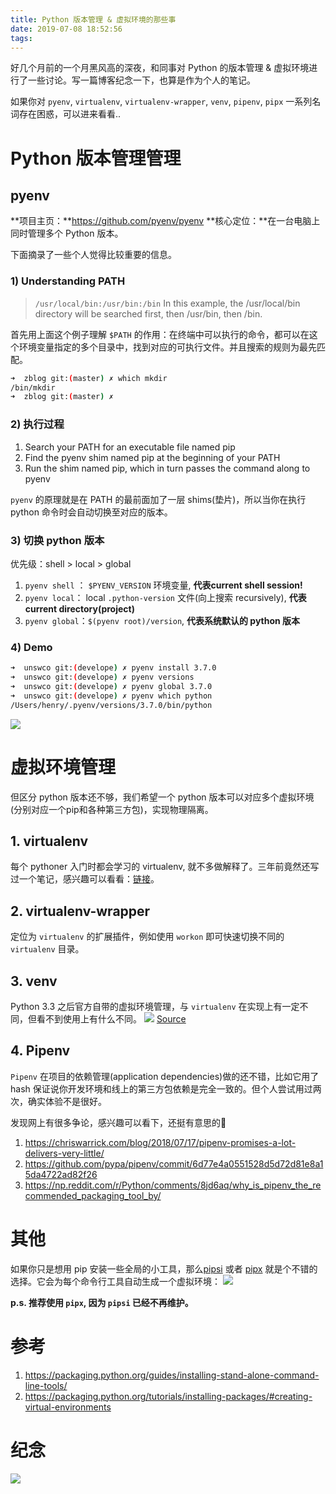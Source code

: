 ```yaml
---
title: Python 版本管理 & 虚拟环境的那些事
date: 2019-07-08 18:52:56
tags:
---
```



好几个月前的一个月黑风高的深夜，和同事对 Python 的版本管理 & 虚拟环境进行了一些讨论。写一篇博客纪念一下，也算是作为个人的笔记。   

如果你对 `pyenv`, `virtualenv`, `virtualenv-wrapper`, `venv`, `pipenv`, `pipx` 一系列名词存在困惑，可以进来看看..

<!--more-->

# Python 版本管理管理
## pyenv
**项目主页：**https://github.com/pyenv/pyenv
**核心定位：**在一台电脑上同时管理多个 Python 版本。

下面摘录了一些个人觉得比较重要的信息。

### 1) Understanding PATH
> `/usr/local/bin:/usr/bin:/bin`
> In this example, the /usr/local/bin directory will be searched first, then /usr/bin, then /bin.

首先用上面这个例子理解 `$PATH` 的作用：在终端中可以执行的命令，都可以在这个环境变量指定的多个目录中，找到对应的可执行文件。并且搜索的规则为最先匹配。
```bash
➜  zblog git:(master) ✗ which mkdir
/bin/mkdir
➜  zblog git:(master) ✗
```

### 2) 执行过程
1. Search your PATH for an executable file named pip
2. Find the pyenv shim named pip at the beginning of your PATH
3. Run the shim named pip, which in turn passes the command along to pyenv

`pyenv` 的原理就是在 PATH 的最前面加了一层 shims(垫片)，所以当你在执行 python 命令时会自动切换至对应的版本。

### 3) 切换 python 版本
优先级：shell \> local \> global    

1. `pyenv shell` ： `$PYENV_VERSION` 环境变量, **代表current shell session!**
2. `pyenv local`： local `.python-version` 文件(向上搜索 recursively), **代表 current directory(project)**
3. `pyenv global`：`$(pyenv root)/version`, **代表系统默认的 python 版本**

### 4) Demo
```bash
➜  unswco git:(develope) ✗ pyenv install 3.7.0
➜  unswco git:(develope) ✗ pyenv versions
➜  unswco git:(develope) ✗ pyenv global 3.7.0
➜  unswco git:(develope) ✗ pyenv which python
/Users/henry/.pyenv/versions/3.7.0/bin/python
```
![](/images/blog/190707_python_env_management/15624854039065.jpg)


# 虚拟环境管理
但区分 python 版本还不够，我们希望一个 python 版本可以对应多个虚拟环境(分别对应一个pip和各种第三方包)，实现物理隔离。

## 1. virtualenv
每个 pythoner 入门时都会学习的 virtualenv, 就不多做解释了。三年前竟然还写过一个笔记，感兴趣可以看看：[链接](/blog/20160930/python-venv/)。

## 2. virtualenv-wrapper
定位为 `virtualenv` 的扩展插件，例如使用 `workon` 即可快速切换不同的 `virtualenv` 目录。

## 3. venv
Python 3.3 之后官方自带的虚拟环境管理，与 `virtualenv` 在实现上有一定不同，但看不到使用上有什么不同。
![](/images/blog/190707_python_env_management/15625545552451.jpg)
[Source](https://packaging.python.org/tutorials/installing-packages/#creating-virtual-environments)

## 4. Pipenv
`Pipenv` 在项目的依赖管理(application dependencies)做的还不错，比如它用了 hash 保证说你开发环境和线上的第三方包依赖是完全一致的。但个人尝试用过两次，确实体验不是很好。    

发现网上有很多争论，感兴趣可以看下，还挺有意思的🍉

1. https://chriswarrick.com/blog/2018/07/17/pipenv-promises-a-lot-delivers-very-little/
2. https://github.com/pypa/pipenv/commit/6d77e4a0551528d5d72d81e8a15da4722ad82f26
2. https://np.reddit.com/r/Python/comments/8jd6aq/why_is_pipenv_the_recommended_packaging_tool_by/


# 其他
如果你只是想用 pip 安装一些全局的小工具，那么[pipsi](https://github.com/mitsuhiko/pipsi) 或者 [pipx](https://github.com/pipxproject/pipx) 就是个不错的选择。它会为每个命令行工具自动生成一个虚拟环境：
![](/images/blog/190707_python_env_management/15625174046152.jpg)

**p.s. 推荐使用 `pipx`, 因为 `pipsi` 已经不再维护。**


# 参考
1. https://packaging.python.org/guides/installing-stand-alone-command-line-tools/
2. https://packaging.python.org/tutorials/installing-packages/#creating-virtual-environments


# 纪念
![](/images/blog/190707_python_env_management/15625174196560.jpg)




